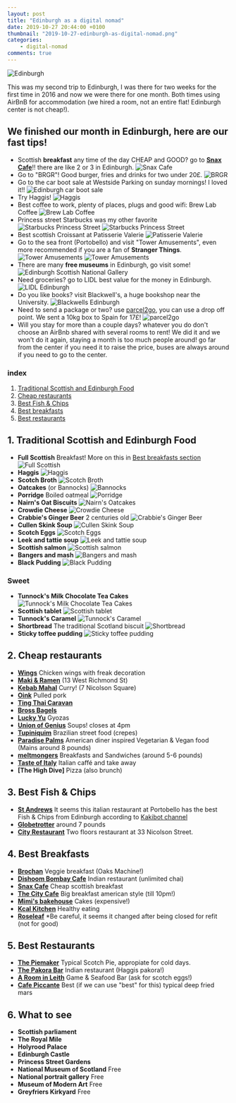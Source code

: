 ```yaml
---
layout: post
title: "Edinburgh as a digital nomad"
date: 2019-10-27 20:44:00 +0100
thumbnail: "2019-10-27-edinburgh-as-digital-nomad.png"
categories:
    - digital-nomad
comments: true
---
```

![Edinburgh](/assets/images/edinburgh-edinburgh.jpg "Edinburgh")

This was my second trip to Edinburgh, I was there for two weeks for the first time in 2016 and now we were there for one month. Both times using AirBnB for accommodation (we hired a room, not an entire flat! Edinburgh center is not cheap!).

## We finished our month in Edinburgh, here are our fast tips!
* Scottish **breakfast** any time of the day CHEAP and GOOD? go to **[Snax Cafe](http://www.snaxcafe.com/)**!! there are like 2 or 3 in Edinburgh.
![Snax Cafe](/assets/images/edinburgh-snax-cafe.jpg "Snax Cafe")
* Go to "BRGR"! Good burger, fries and drinks for two under 20£.
![BRGR](/assets/images/edinburgh-brgr.jpg "BRGR")
* Go to the car boot sale at Westside Parking on sunday mornings! I loved it!!
![Edinburgh car boot sale](/assets/images/edinburgh-car-boot-sale.jpg "Edinburgh car boot sale")
* Try Haggis!
![Haggis](/assets/images/edinburgh-haggis.jpg "Haggis")
* Best coffee to work, plenty of places, plugs and good wifi: Brew Lab Coffee
![Brew Lab Coffee](/assets/images/edinburgh-brew-lab-coffee.jpg "Brew Lab Coffee")
* Princess street Starbucks was my other favorite
![Starbucks Princess Street](/assets/images/edinburgh-starbucks-princess-street.jpg "Starbucks Princess Street")
![Starbucks Princess Street](/assets/images/edinburgh-starbucks-princess-street-2.jpg "Starbucks Princess Street")
* Best scottish Croissant at Patisserie Valerie
![Patisserie Valerie](/assets/images/edinburgh-patisserie-valerie.jpg "Patisserie Valerie")
* Go to the sea front (Portobello) and visit "Tower Amusements", even more recommended if you are a fan of **Stranger Things**.
![Tower Amusements](/assets/images/edinburgh-tower-amusements.jpg "Tower Amusements")
![Tower Amusements](/assets/images/edinburgh-tower-amusements-2.jpg "Tower Amusements")
* There are many **free museums** in Edinburgh, go visit some!
![Edinburgh Scottish National Gallery](/assets/images/edinburgh-scottish-national-gallery.jpg "Edinburgh Scottish National Gallery")
* Need groceries? go to LIDL best value for the money in Edinburgh.
![LIDL Edinburgh](/assets/images/edinburgh-lidl.jpg "LIDL Edinburgh")
* Do you like books? visit Blackwell's, a huge bookshop near the University.
![Blackwells Edinburgh](/assets/images/edinburgh-blackwells.jpg "Blackwells Edinburgh")
* Need to send a package or two? use [parcel2go](http://parcel2go.com/), you can use a drop off point. We sent a 10kg box to Spain for 17£!
![parcel2go](/assets/images/edinburgh-parcel2go.jpg "parcel2go")
* Will you stay for more than a couple days? whatever you do don't choose an AirBnb shared with several rooms to rent! We did it and we won't do it again, staying a month is too much people around! go far from the center if you need it to raise the price, buses are always around if you need to go to the center.

### index

1. [Traditional Scottish and Edinburgh Food](#1-traditional-scottish-and-edinburgh-food)
1. [Cheap restaurants](#2-cheap-restaurants)
1. [Best Fish & Chips](#3-best-fish-chips)
1. [Best breakfasts](#4-best-breakfasts)
1. [Best restaurants](#5-best-restaurants)

## 1. Traditional Scottish and Edinburgh Food
* **Full Scottish** Breakfast! More on this in [Best breakfasts section](#4-best-breakfasts)
![Full Scottish](/assets/images/traditional-scottish-food-full-scottish.jpg "Full Scottish")
* **Haggis**
![Haggis](/assets/images/traditional-scottish-food-haggis.jpg "Haggis")
* **Scotch Broth**
![Scotch Broth](/assets/images/traditional-scottish-food-scotch-broth.jpg "Haggis")
* **Oatcakes** (or Bannocks)
![Bannocks](/assets/images/traditional-scottish-food-bannocks.jpg "Bannocks")
* **Porridge** Boiled oatmeal
![Porridge](/assets/images/traditional-scottish-food-porridge.jpg "Porridge")
* **Nairn's Oat Biscuits**
![Nairn's Oatcakes](/assets/images/traditional-scottish-food-nairns-oatcakes.jpg "Nairn's Oatcakes")
* **Crowdie Cheese**
![Crowdie Cheese](/assets/images/traditional-scottish-food-crowdie-cheese.jpg "Crowdie Cheese")
* **Crabbie's Ginger Beer** 2 centuries old
![Crabbie's Ginger Beer](/assets/images/traditional-scottish-food-crabbies-ginger-beer.jpg "Crabbie's Ginger Beer")
* **Cullen Skink Soup**
![Cullen Skink Soup](/assets/images/traditional-scottish-food-cullen-skink-soup.jpg "Cullen Skink Soup")
* **Scotch Eggs**
![Scotch Eggs](/assets/images/traditional-scottish-food-scotch-eggs.jpg "Scotch Eggs")
* **Leek and tattie soup**
![Leek and tattie soup](/assets/images/traditional-scottish-food-leek-and-tattie.jpg "Leek and tattie soup")
* **Scottish salmon**
![Scottish salmon](/assets/images/traditional-scottish-food-scottish-salmon.jpg "Scottish salmon")
* **Bangers and mash**
![Bangers and mash](/assets/images/traditional-scottish-food-bangers-and-mash.jpg "Bangers and mash")
* **Black Pudding**
![Black Pudding](/assets/images/traditional-scottish-food-black-pudding.jpg "Black Pudding")
### Sweet
* **Tunnock's Milk Chocolate Tea Cakes**
![Tunnock's Milk Chocolate Tea Cakes](/assets/images/traditional-scottish-food-tunnocks-milk-chocolate-tea-cakes.jpg "Tunnock's Milk Chocolate Tea Cakes")
* **Scottish tablet**
![Scottish tablet](/assets/images/traditional-scottish-food-scottish-tablet.jpg "Scottish tablet")
* **Tunnock's Caramel**
![Tunnock's Caramel](/assets/images/traditional-scottish-food-tunnocks-caramel.jpg "Scottish tablet")
* **Shortbread** The traditional Scotland biscuit
![Shortbread](/assets/images/traditional-scottish-food-shortbread.jpg "Shortbread")
* **Sticky toffee pudding**
![Sticky toffee pudding](/assets/images/traditional-scottish-food-sticky-toffee-pudding.jpg "Sticky toffee pudding")

## 2. Cheap restaurants
* **[Wings](http://wingsedinburgh.com/)** Chicken wings with freak decoration
* **[Maki & Ramen](https://makiramen.com/)** (13 West Richmond St)
* **[Kebab Mahal](https://www.kebab-mahal.co.uk/)** Curry! (7 Nicolson Square)
* **[Oink](https://www.oinkhogroast.co.uk/)** Pulled pork
* **[Ting Thai Caravan](https://www.tripadvisor.co.uk/Restaurant_Review-g186525-d5279781-Reviews-Ting_Thai_Caravan-Edinburgh_Scotland.html)**
* **[Bross Bagels](https://brossbagels.com/)**
* **[Lucky Yu](https://www.tripadvisor.co.uk/Restaurant_Review-g186525-d15322015-Reviews-Lucky_Yu_Canteen-Edinburgh_Scotland.html)** Gyozas
* **[Union of Genius](http://www.unionofgenius.com/)** Soups! closes at 4pm
* **[Tupiniquim](http://tupiniquim.co.uk/)** Brazilian street food (crepes)
* **[Paradise Palms](https://www.theparadisepalms.com/)** American diner inspired Vegetarian & Vegan food (Mains around 8 pounds)
* **[meltmongers](https://www.tripadvisor.co.uk/Restaurant_Review-g186525-d9721829-Reviews-Meltmongers-Edinburgh_Scotland.html)** Breakfasts and Sandwiches (around 5-6 pounds)
* **[Taste of Italy](https://www.tripadvisor.co.uk/Restaurant_Review-g186525-d1917352-Reviews-Taste_of_Italy-Edinburgh_Scotland.html)** Italian caffé and take away
* **[The High Dive]** Pizza (also brunch)

## 3. Best Fish & Chips
* **[St Andrews](https://www.tripadvisor.co.uk/ShowUserReviews-g186525-d3507882-r146282961-St_Andrews_Restaurant-Edinburgh_Scotland.html)** It seems this italian restaurant at Portobello has the best Fish & Chips from Edinburgh according to [Kakibot channel](https://www.youtube.com/watch?v=SztU8Akk93I&t=6s)
* **[Globetrotter](https://www.tripadvisor.co.uk/ShowUserReviews-g186525-d4431407-r166155477-Globetrotter-Edinburgh_Scotland.html)** around 7 pounds
* **[City Restaurant](https://www.thecityrestaurant.co.uk/)** Two floors restaurant at 33 Nicolson Street.

## 4. Best Breakfasts
* **[Brochan](https://www.brochan.co.uk/)** Veggie breakfast (Oaks Machine!)
* **[Dishoom Bombay Cafe](https://www.dishoom.com/edinburgh/)** Indian restaurant (unlimited chai)
* **[Snax Cafe](http://www.snaxcafe.com/)** Cheap scottish breakfast
* **[The City Cafe](https://www.thecitycafe.co.uk/)** Big breakfast american style (till 10pm!)
* **[Mimi's bakehouse](https://mimisbakehouse.com/)** Cakes (expensive!)
* **[Kcal Kitchen](https://kcalkitchen.co.uk/location/edinburgh/)** Healthy eating
* **[Roseleaf](https://www.roseleaf.co.uk/)** *Be careful, it seems it changed after being closed for refit (not for good)

## 5. Best Restaurants
* **[The Piemaker](http://www.thepiemaker.co.uk/)** Typical Scotch Pie, appropiate for cold days.
* **[The Pakora Bar](https://www.tripadvisor.co.uk/Restaurant_Review-g186525-d11560397-Reviews-The_Pakora_Bar-Edinburgh_Scotland.html)** Indian restaurant (Haggis pakora!)
* **[A Room in Leith](https://www.tripadvisor.co.uk/Restaurant_Review-g186525-d13956367-Reviews-A_room_in_leith_Seafood_and_Game_Bistro_Bar-Edinburgh_Scotland.html)** Game & Seafood Bar (ask for scotch eggs!)
* **[Cafe Piccante](https://www.tripadvisor.co.uk/Restaurant_Review-g186525-d3546493-Reviews-Cafe_Piccante-Edinburgh_Scotland.html)** Best (if we can use "best" for this) typical deep fried mars

## 6. What to see
* **Scottish parliament**
* **The Royal Mile**
* **Holyrood Palace**
* **Edinburgh Castle**
* **Princess Street Gardens**
* **National Museum of Scotland** Free
* **National portrait gallery** Free
* **Museum of Modern Art** Free
* **Greyfriers Kirkyard** Free
